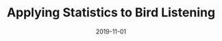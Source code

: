 ---
date: "2019-11-01"
external_link: https://drive.google.com/file/d/1lZC8H246lFH-XCGI6vtBjXMIq1YqukUG/view
image:
  caption: 
  focal_point: Smart
summary: Discovery 47(1):21-22
tags:
- English

title: Applying Statistics to Bird Listening
url_code: ""
url_pdf: ""
url_slides: ""
url_video: ""
---